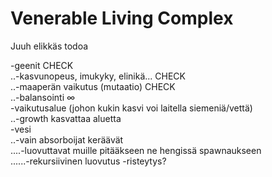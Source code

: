 Venerable Living Complex
=====
Juuh elikkäs todoa

-geenit CHECK  
..-kasvunopeus, imukyky, elinikä... CHECK  
..-maaperän vaikutus (mutaatio)  CHECK  
..-balansointi ∞  
-vaikutusalue (johon kukin kasvi voi laitella siemeniä/vettä)  
..-growth kasvattaa aluetta  
-vesi  
..-vain absorboijat keräävät  
....-luovuttavat muille pitääkseen ne hengissä spawnaukseen  
......-rekursiivinen luovutus
-risteytys?
